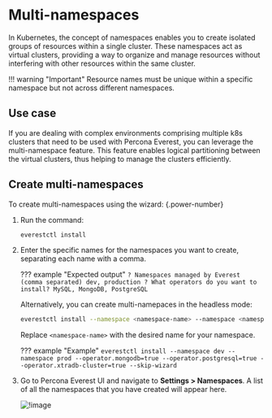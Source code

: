 # Multi-namespaces

In Kubernetes, the concept of namespaces enables you to create isolated groups of resources within a single cluster. These namespaces act as virtual clusters, providing a way to organize and manage resources without interfering with other resources within the same cluster.


!!! warning "Important"
    Resource names must be unique within a specific namespace but not across different namespaces.

## Use case

If you are dealing with complex environments comprising multiple k8s clusters that need to be used with Percona Everest, you can leverage the multi-namespace feature. This feature enables logical partitioning between the virtual clusters, thus helping to manage the clusters efficiently.

## Create multi-namespaces

To create multi-namespaces using the wizard:
{.power-number}

1. Run the command:

    ```sh
    everestctl install
    ```

2. Enter the specific names for the namespaces you want to create, separating each name with a comma.

    ??? example "Expected output"
        ```
        ? Namespaces managed by Everest (comma separated) dev, production
        ? What operators do you want to install? MySQL, MongoDB, PostgreSQL        
        ```

    Alternatively, you can create multi-namepaces in the headless mode:

    ```sh
    everestctl install --namespace <namespace-name> --namespace <namespace-name> --operator.mongodb=true --operator.postgresql=true --operator.xtradb-cluster=true --skip-wizard
    ```
    Replace `<namespace-name>` with the desired name for your namespace.

    ??? example "Example"
        ```
        everestctl install --namespace dev --namespace prod --operator.mongodb=true --operator.postgresql=true --operator.xtradb-cluster=true --skip-wizard
        ```

3. Go to Percona Everest UI and navigate to <i class="uil uil-cog"></i> **Settings > Namespaces**. A list of all the namespaces that you have created will appear here.

     ![!image](../images/everest_multinamespaces.png)








 


